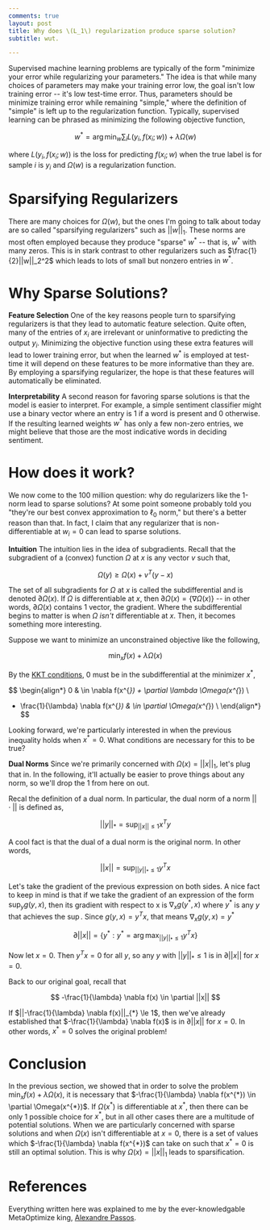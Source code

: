 ```yaml
---
comments: true
layout: post
title: Why does \(L_1\) regularization produce sparse solution?
subtitle: wut.

---
```


  Supervised machine learning problems are typically of the form "minimize your
error while regularizing your parameters." The idea is that while many choices
of parameters may make your training error low, the goal isn't low training
error -- it's low test-time error. Thus, parameters should be minimize training
error while remaining "simple," where the definition of "simple" is left up to
the regularization function. Typically, supervised learning can be phrased as
minimizing the following objective function,

$$
  w^{*} = \arg\min_{w} \sum_{i} L(y_i, f(x_i; w)) + \lambda \Omega(w)
$$

  where $L(y_i, f(x_i; w))$ is the loss for predicting $f(x_i; w)$ when the
true label is for sample $i$ is $y_i$ and $\Omega(w)$ is a regularization
function.

Sparsifying Regularizers
========================

  There are many choices for $\Omega(w)$, but the ones I'm going to talk about
today are so called "sparsifying regularizers" such as $||w||_1$. These norms
are most often employed because they produce "sparse" $w^{*}$ -- that is,
$w^{*}$ with many zeros. This is in stark contrast to other regularizers such
as $\frac{1}{2}||w||_2^2$ which leads to lots of small but nonzero entries in
$w^{*}$.

Why Sparse Solutions?
=====================

  **Feature Selection** One of the key reasons people turn to sparsifying
regularizers is that they lead to automatic feature selection. Quite often,
many of the entries of $x_i$ are irrelevant or uninformative to predicting
the output $y_i$. Minimizing the objective function using these extra
features will lead to lower training error, but when the learned $w^{*}$ is
employed at test-time it will depend on these features to be more informative
than they are. By employing a sparsifying regularizer, the hope is that these
features will automatically be eliminated.

  **Interpretability** A second reason for favoring sparse solutions is that
the model is easier to interpret. For example, a simple sentiment classifier
might use a binary vector where an entry is 1 if a word is present and 0
otherwise. If the resulting learned weights $w^{*}$ has only a few non-zero
entries, we might believe that those are the most indicative words in deciding
sentiment.

How does it work?
=================

  We now come to the 100 million question: why do regularizers like the 1-norm
lead to sparse solutions? At some point someone probably told you "they're our
best convex approximation to $\ell_0$ norm," but there's a better reason than
that.  In fact, I claim that any regularizer that is non-differentiable at $w_i
= 0$ can lead to sparse solutions.

  **Intuition** The intuition lies in the idea of subgradients. Recall that the
subgradient of a (convex) function $\Omega$ at $x$ is any vector $v$ such that,

$$
  \Omega(y) \ge \Omega(x) + v^T (y-x)
$$

  The set of all subgradients for $\Omega$ at $x$ is called the subdifferential
and is denoted $\partial \Omega(x)$. If $\Omega$ is differentiable at $x$,
then $\partial \Omega(x) = \{ \nabla \Omega(x) \}$ -- in other words,
$\partial \Omega(x)$ contains 1 vector, the gradient. Where the
subdifferential begins to matter is when $\Omega$ *isn't* differentiable at
$x$. Then, it becomes something more interesting.

  Suppose we want to minimize an unconstrained objective like the following,

$$
  \min_{x} f(x) + \lambda \Omega(x)
$$

  By the [KKT conditions][kkt_conditions], 0 must be in the subdifferential at
the minimizer $x^{*}$,

$$
\begin{align*}
  0 & \in \nabla f(x^{*}) + \partial \lambda \Omega(x^{*}) \\
  - \frac{1}{\lambda} \nabla f(x^{*}) & \in \partial \Omega(x^{*}) \\
\end{align*}
$$

  Looking forward, we're particularly interested in when the previous
inequality holds when $x^{*} = 0$. What conditions are necessary for this to be
true?

  **Dual Norms** Since we're primarily concerned with $\Omega(x) = ||x||_1$,
let's plug that in. In the following, it'll actually be easier to prove things
about any norm, so we'll drop the 1 from here on out.

  Recal the definition of a dual norm. In particular, the dual norm of a norm
$||\cdot||$ is defined as,

$$
  ||y||_{*} = \sup_{||x|| \le 1} x^{T} y
$$

  A cool fact is that the dual of a dual norm is the original norm. In other words,

$$
  ||x|| = \sup_{||y||_{*} \le 1} y^{T} x
$$

  Let's take the gradient of the previous expression on both sides. A nice fact
to keep in mind is that if we take the gradient of an expression of the form
$\sup_{y} g(y, x)$, then its gradient with respect to x is $\nabla_x g(y^{*},
x)$ where $y^{*}$ is any $y$ that achieves the $\sup$. Since $g(y, x) = y^{T}
x$, that means $\nabla_x g(y, x) = y^{*}$

$$
  \partial ||x|| = \{ y^{*} :  y^{*} = \arg\max_{||y||_{*} \le 1} y^{T} x \}
$$

  Now let $x = 0$. Then $y^{T} x = 0$ for all $y$, so any $y$ with $||y||_{*}
\le 1$ is in $\partial ||x||$ for $x = 0$.

  Back to our original goal, recall that

$$
  -\frac{1}{\lambda} \nabla f(x) \in \partial ||x||
$$

  If $||-\frac{1}{\lambda} \nabla f(x)||_{*} \le 1$, then we've already
established that $-\frac{1}{\lambda} \nabla f(x)$ is in $\partial ||x||$ for $x
= 0$. In other words, $x^{*} = 0$ solves the original problem!

Conclusion
==========

  In the previous section, we showed that in order to solve the problem
$\min_{x} f(x) + \lambda \Omega(x)$, it is necessary that $-\frac{1}{\lambda}
\nabla f(x^{*}) \in \partial \Omega(x^{*})$. If $\Omega(x^{*})$ is
differentiable at $x^{*}$, then there can be only 1 possible choice for
$x^{*}$, but in all other cases there are a multitude of potential solutions.
When we are particularly concerned with sparse solutions and when $\Omega(x)$
isn't differentiable at $x = 0$, there is a set of values which
$-\frac{1}{\lambda} \nabla f(x^{*})$ can take on such that $x^{*} = 0$ is still
an optimal solution. This is why $\Omega(x) = ||x||_1$ leads to sparsification.

References
==========

  Everything written here was explained to me by the ever-knowledgable
MetaOptimize king, [Alexandre Passos][atpassos].

[kkt_conditions]: http://en.wikipedia.org/wiki/Karush%E2%80%93Kuhn%E2%80%93Tucker_conditions
[atpassos]: https://twitter.com/atpassos
